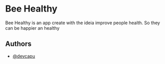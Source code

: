 # Bee Healthy

Bee Healthy is an app create with the ideia improve people health. So they can be happier an healthy


## Authors

- [@devcapu](https://www.github.com/devcapu)

